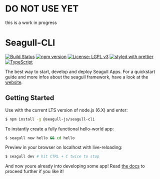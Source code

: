 # DO NOT USE YET

this is a work in progress

# Seagull-CLI

[![Build Status](https://travis-ci.org/seagull-js/seagull-cli.svg?branch=master)](https://travis-ci.org/seagull-js/seagull-cli)
[![npm version](https://badge.fury.io/js/%40seagull-js%2Fseagull-cli.svg)](https://badge.fury.io/js/%40seagull-js%2Fseagull-cli)
[![License: LGPL v3](https://img.shields.io/badge/License-LGPL%20v3-blue.svg)](http://www.gnu.org/licenses/lgpl-3.0)
[![styled with prettier](https://img.shields.io/badge/styled_with-prettier-ff69b4.svg)](https://github.com/prettier/prettier)
[![TypeScript](https://badges.frapsoft.com/typescript/code/typescript.svg?v=101)](https://github.com/ellerbrock/typescript-badges/)

The best way to start, develop and deploy Seagull Apps. For a quickstart guide
and more infos about the seagull framework, have a look at the
[website](https://seagull-js.github.io).

## Getting Started

Use with the current LTS version of node.js (6.X) and enter:

````bash
$ npm install -g @seagull-js/seagull-cli
````

To instantly create a fully functional hello-world app:

````bash
$ seagull new hello && cd hello
````

Preview in your browser on localhost with live-reloading:

````bash
$ seagull dev # hit CTRL + C twice to stop
````

And now youre already into developing some app! Read
[the docs](https://seagull-js.github.io) to proceed further if you like it!